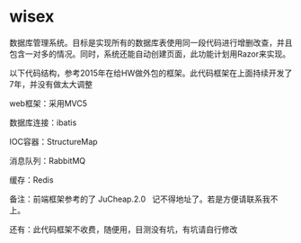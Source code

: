 # wisex
数据库管理系统。目标是实现所有的数据库表使用同一段代码进行增删改查，并且包含一对多的情况。同时，系统还能自动创建页面，此功能计划用Razor来实现。

以下代码结构，参考2015年在给HW做外包的框架。此代码框架在上面持续开发了7年，并没有做太大调整

web框架：采用MVC5

数据库连接：ibatis

IOC容器：StructureMap

消息队列：RabbitMQ

缓存：Redis


备注：前端框架参考的了  JuCheap.2.0   记不得地址了。若是方便请联系我不上。


还有：此代码框架不收费，随便用，目测没有坑，有坑请自行修改






